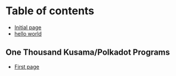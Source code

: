 # Table of contents

* [Initial page](README.md)
* [hello world](hello-world.md)

## One Thousand Kusama/Polkadot Programs

* [First page](one-thousand-kusama-polkadot-programs/first-page.md)

